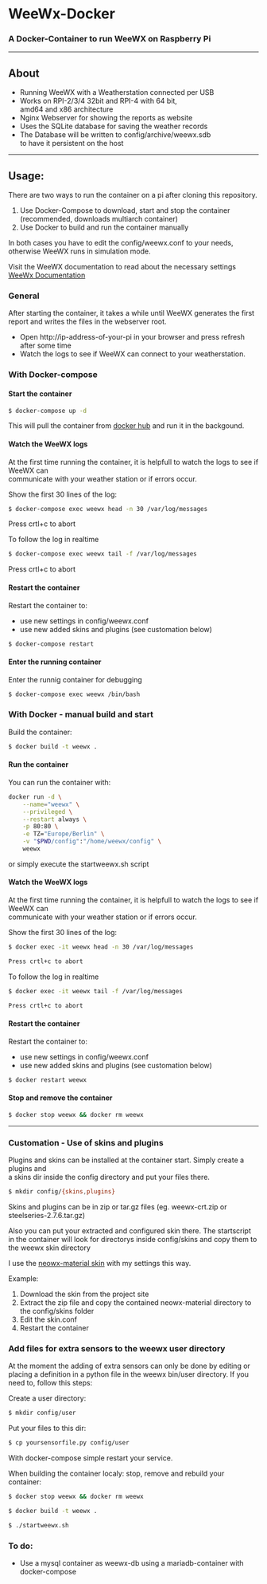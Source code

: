 
# WeeWx-Docker 

### A Docker-Container to run WeeWX on Raspberry Pi
---
## About

 *  Running WeeWX with a Weatherstation connected per USB
 *  Works on RPI-2/3/4 32bit and RPI-4 with 64 bit,  
    amd64 and x86 architecture  
 *  Nginx Webserver for showing the reports as website
 *  Uses the SQLite database for saving the weather records
 *  The Database will be written to config/archive/weewx.sdb  
    to have it persistent on the host
---

## Usage:

There are two ways to run the container on a pi after cloning this repository.

 1. Use Docker-Compose to download, start and stop the container (recommended, downloads multiarch container)
 2. Use Docker to build and run the container manually

In both cases you have to edit the config/weewx.conf to your needs,
otherwise WeeWX runs in simulation mode.

Visit the WeeWX documentation to read about the necessary settings  
[WeeWx Documentation](http://weewx.com/docs.html)

### General

After starting the container, it takes a while until WeeWX generates the first report and writes the files in the webserver root. 

 * Open http://ip-address-of-your-pi in your browser and press refresh after some time
 * Watch the logs to see if WeeWX can connect to your weatherstation. 


### With Docker-compose

#### Start the container

```bash
$ docker-compose up -d
```

This will pull the container from [docker hub](https://hub.docker.com/) and run it in the backgound.

#### Watch the WeeWX logs

At the first time running the container, it is helpfull to watch the logs to see if WeeWX can  
communicate with your weather station or if errors occur.

Show the first 30 lines of the log:

```bash
$ docker-compose exec weewx head -n 30 /var/log/messages
```
Press crtl+c to abort

To follow the log in realtime

```bash
$ docker-compose exec weewx tail -f /var/log/messages
```
Press crtl+c to abort

#### Restart the container 

Restart the container to:
 * use new settings in config/weewx.conf
 * use new added skins and plugins (see customation below)

```bash
$ docker-compose restart
```

#### Enter the running container

Enter the runnig container for debugging

```bash
$ docker-compose exec weewx /bin/bash
```

### With Docker - manual build and start

Build the container:

```bash
$ docker build -t weewx .
```

#### Run the container

You can run the container with:

```bash
docker run -d \
	--name="weewx" \
	--privileged \
	--restart always \
	-p 80:80 \
	-e TZ="Europe/Berlin" \
	-v "$PWD/config":"/home/weewx/config" \
	weewx
```
or simply execute the startweewx.sh script


#### Watch the WeeWX logs

At the first time running the container, it is helpfull to watch the logs to see if WeeWX can  
communicate with your weather station or if errors occur.

Show the first 30 lines of the log:

```bash
$ docker exec -it weewx head -n 30 /var/log/messages

Press crtl+c to abort
```
To follow the log in realtime

```bash
$ docker exec -it weewx tail -f /var/log/messages

Press crtl+c to abort
```

#### Restart the container

Restart the container to:
 * use new settings in config/weewx.conf
 * use new added skins and plugins (see customation below)

```bash
$ docker restart weewx
```

#### Stop and remove the container

```bash
$ docker stop weewx && docker rm weewx
```
---
### Customation - Use of skins and plugins

Plugins and skins can be installed at the container start. Simply create a plugins and  
a skins dir inside the config directory and put your files there.

```bash
$ mkdir config/{skins,plugins}
```
Skins and plugins can be in zip or tar.gz files (eg. weewx-crt.zip or steelseries-2.7.6.tar.gz)

Also you can put your extracted and configured skin there. The startscript in the container will
look for directorys inside config/skins and copy them to the weewx skin directory 

I use the [neowx-material skin](https://neoground.com/projects/neowx) with my settings this way.

Example:

 1. Download the skin from the project site
 2. Extract the zip file and copy the contained neowx-material directory to the config/skins folder 
 3. Edit the skin.conf 
 4. Restart the container
 
### Add files for extra sensors to the weewx user directory
At the moment the adding of extra sensors can only be done by editing or placing a 
definition in a python file in the weewx bin/user directory. If you need to, follow
this steps:

Create a user directory:

```bash
$ mkdir config/user
```
Put your files to this dir:

```bash
$ cp yoursensorfile.py config/user
```

With docker-compose simple restart your service.

When building the container localy: stop, remove and rebuild your container:

```bash 
$ docker stop weewx && docker rm weewx 

$ docker build -t weewx .

$ ./startweewx.sh
```

### To do:

 * Use a mysql container as weewx-db using a mariadb-container with docker-compose


